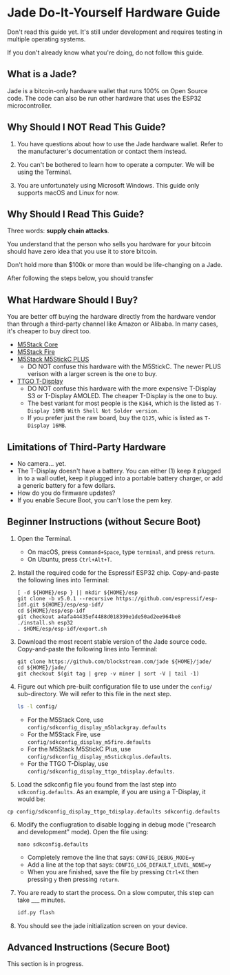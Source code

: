 # Jade Do-It-Yourself Hardware Guide

Don't read this guide yet. It's still under development and requires testing in multiple operating systems.

If you don't already know what you're doing, do not follow this guide.

## What is a Jade?

Jade is a bitcoin-only hardware wallet that runs 100% on Open Source code. The code can also be run other hardware that uses the ESP32 microcontroller.

## Why Should I NOT Read This Guide?

1. You have questions about how to use the Jade hardware wallet. Refer to the manufacturer's documentation or contact them instead.

2. You can't be bothered to learn how to operate a computer. We will be using the Terminal.

3. You are unfortunately using Microsoft Windows. This guide only supports macOS and Linux for now.

## Why Should I Read This Guide?

Three words: **supply chain attacks**.

You understand that the person who sells you hardware for your bitcoin should have zero idea that you use it to store bitcoin.

Don't hold more than $100k or more than would be life-changing on a Jade.

After following the steps below, you should transfer 

## What Hardware Should I Buy?

You are better off buying the hardware directly from the hardware vendor than through a third-party channel like Amazon or Alibaba. In many cases, it's cheaper to buy direct too.

- [M5Stack Core](https://shop.m5stack.com/products/esp32-basic-core-iot-development-kit-v2-6)
- [M5Stack Fire](https://shop.m5stack.com/products/m5stack-fire-iot-development-kit-psram-v2-6)
- [M5Stack M5StickC PLUS](https://shop.m5stack.com/products/m5stickc-plus-esp32-pico-mini-iot-development-kit)
    - DO NOT confuse this hardware with the M5StickC. The newer PLUS verison with a larger screen is the one to buy.
- [TTGO T-Display](https://www.lilygo.cc/products/lilygo%C2%AE-ttgo-t-display-1-14-inch-lcd-esp32-control-board?variant=42720264683701)
    - DO NOT confuse this hardware with the more expensive T-Display S3 or T-Display AMOLED. The cheaper T-Display is the one to buy.
    - The best variant for most people is the `K164`, which is the listed as `T-Display 16MB With Shell Not Solder version`.
    - If you prefer just the raw board, buy the `Q125`, whic is listed as `T-Display 16MB`.

## Limitations of Third-Party Hardware

- No camera... yet.
- The T-Display doesn't have a battery. You can either (1) keep it plugged in to a wall outlet, keep it plugged into a portable battery charger, or add a generic battery for a few dollars.
- How do you do firmware updates?
- If you enable Secure Boot, you can't lose the pem key.

## Beginner Instructions (without Secure Boot)

1. Open the Terminal.
    - On macOS, press `Command+Space`, type `terminal`, and press `return`.
    - On Ubuntu, press `Ctrl+Alt+T`.
  
2. Install the required code for the Espressif ESP32 chip. Copy-and-paste the following lines into Terminal:
    ```
    [ -d ${HOME}/esp } || mkdir ${HOME}/esp
    git clone -b v5.0.1 --recursive https://github.com/espressif/esp-idf.git ${HOME}/esp/esp-idf/
    cd ${HOME}/esp/esp-idf
    git checkout a4afa44435ef4488d018399e1de50ad2ee964be8
    ./install.sh esp32
    . $HOME/esp/esp-idf/export.sh
    ```
  
3. Download the most recent stable version of the Jade source code. Copy-and-paste the following lines into Terminal:
    ```
    git clone https://github.com/blockstream.com/jade ${HOME}/jade/
    cd ${HOME}/jade/
    git checkout $(git tag | grep -v miner | sort -V | tail -1)
    ```
  
4. Figure out which pre-built configuration file to use under the `config/` sub-directory. We will refer to this file in the next step.
    ```bash
    ls -l config/
    ```
    - For the M5Stack Core, use `config/sdkconfig_display_m5blackgray.defaults`
    - For the M5Stack Fire, use `config/sdkconfig_display_m5fire.defaults`
    - For the M5Stack M5StickC Plus, use `config/sdkconfig_display_m5stickcplus.defaults`.
    - For the TTGO T-Display, use `config/sdkconfig_display_ttgo_tdisplay.defaults`.

5. Load the sdkconfig file you found from the last step into `sdkconfig.defaults`. As an example, if you are using a T-Display, it would be:
  ```
  cp config/sdkconfig_display_ttgo_tdisplay.defaults sdkconfig.defaults
  ```

6. Modify the confiugration to disable logging in debug mode ("research and development" mode). Open the file using:
    ```
    nano sdkconfig.defaults
    ```
    - Completely remove the line that says: `CONFIG_DEBUG_MODE=y`
    - Add a line at the top that says: `CONFIG_LOG_DEFAULT_LEVEL_NONE=y`
    - When you are finished, save the file by pressing `Ctrl+X` then pressing `y` then pressing `return`.
  
7. You are ready to start the process. On a slow computer, this step can take ___ minutes.
    ```bash
    idf.py flash
    ```

8. You should see the jade initialization screen on your device.

## Advanced Instructions (Secure Boot)

This section is in progress.
